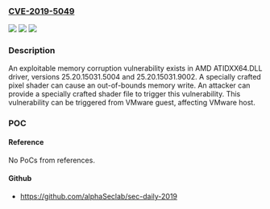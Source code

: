 ### [CVE-2019-5049](https://cve.mitre.org/cgi-bin/cvename.cgi?name=CVE-2019-5049)
![](https://img.shields.io/static/v1?label=Product&message=AMD%20ATI&color=blue)
![](https://img.shields.io/static/v1?label=Version&message=n%2Fa&color=blue)
![](https://img.shields.io/static/v1?label=Vulnerability&message=Out-of-bounds-write&color=brighgreen)

### Description

An exploitable memory corruption vulnerability exists in AMD ATIDXX64.DLL driver, versions 25.20.15031.5004 and 25.20.15031.9002. A specially crafted pixel shader can cause an out-of-bounds memory write. An attacker can provide a specially crafted shader file to trigger this vulnerability. This vulnerability can be triggered from VMware guest, affecting VMware host.

### POC

#### Reference
No PoCs from references.

#### Github
- https://github.com/alphaSeclab/sec-daily-2019

